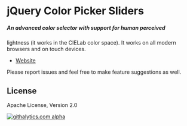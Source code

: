 # jQuery Color Picker Sliders

##### An advanced color selector with support for human perceived
lightness (it works in the CIELab color space).
It works on all modern browsers and on touch devices.

- [Website](http://www.virtuosoft.eu/code/jquery-colorpickersliders/)

Please report issues and feel free to make feature suggestions as well.

## License

Apache License, Version 2.0

[![githalytics.com alpha](https://cruel-carlota.pagodabox.com/dd64aa7bc5b11fc6545db9824c35b4d7 "githalytics.com")](http://githalytics.com/istvan-meszaros/jquery-colorpickersliders)
